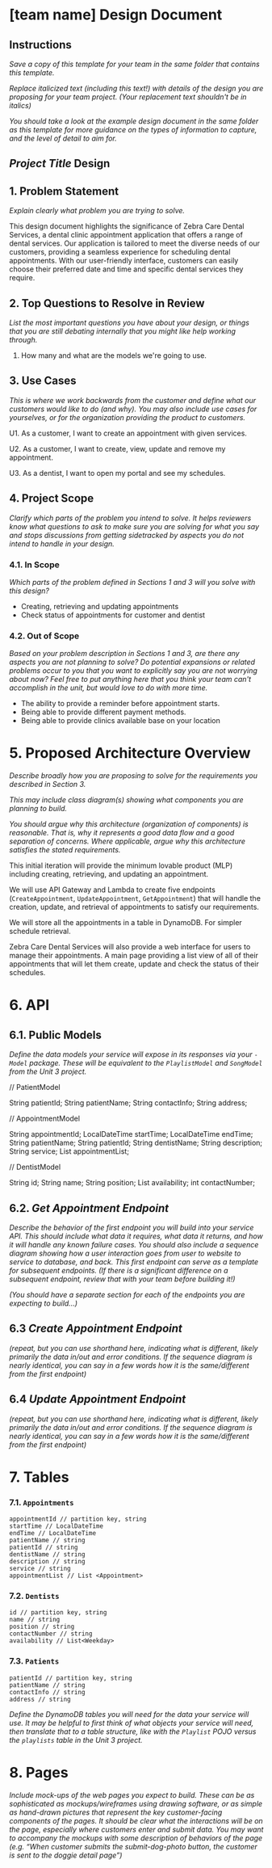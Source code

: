# [team name] Design Document

## Instructions

*Save a copy of this template for your team in the same folder that contains
this template.*

*Replace italicized text (including this text!) with details of the design you
are proposing for your team project. (Your replacement text shouldn't be in
italics)*

*You should take a look at the example design document in the same folder as
this template for more guidance on the types of information to capture, and the
level of detail to aim for.*

## *Project Title* Design

## 1. Problem Statement

*Explain clearly what problem you are trying to solve.*

This design document highlights the significance of Zebra Care Dental Services,
a dental clinic appointment application that offers a range of dental services.
Our application is tailored to meet the diverse needs of our customers, providing a seamless experience for scheduling 
dental appointments. With our user-friendly interface, customers can easily choose their preferred date and time and 
specific dental services they require.


## 2. Top Questions to Resolve in Review

*List the most important questions you have about your design, or things that
you are still debating internally that you might like help working through.*

1. How many and what are the models we're going to use.

## 3. Use Cases

*This is where we work backwards from the customer and define what our customers
would like to do (and why). You may also include use cases for yourselves, or
for the organization providing the product to customers.*

U1. As a  customer, I want to create an appointment with given services.

U2. As a customer, I want to create, view, update and remove my appointment.
    
U3. As a dentist, I want to open my portal and see my schedules.

## 4. Project Scope

*Clarify which parts of the problem you intend to solve. It helps reviewers know
what questions to ask to make sure you are solving for what you say and stops
discussions from getting sidetracked by aspects you do not intend to handle in
your design.*

### 4.1. In Scope

*Which parts of the problem defined in Sections 1 and 3 will you solve with this
design?*

* Creating, retrieving and updating appointments
* Check status of appointments for customer and dentist


### 4.2. Out of Scope

*Based on your problem description in Sections 1 and 3, are there any aspects
you are not planning to solve? Do potential expansions or related problems occur
to you that you want to explicitly say you are not worrying about now? Feel free
to put anything here that you think your team can't accomplish in the unit, but
would love to do with more time.*

* The ability to provide a reminder before appointment starts.
* Being able to provide different payment methods. 
* Being able to provide clinics available base on your location

# 5. Proposed Architecture Overview

*Describe broadly how you are proposing to solve for the requirements you
described in Section 3.*

*This may include class diagram(s) showing what components you are planning to
build.*

*You should argue why this architecture (organization of components) is
reasonable. That is, why it represents a good data flow and a good separation of
concerns. Where applicable, argue why this architecture satisfies the stated
requirements.*

This initial iteration will provide the minimum lovable product (MLP) including
creating, retrieving, and updating an appointment.

We will use API Gateway and Lambda to create five endpoints (`CreateAppointment`,
 `UpdateAppointment`, `GetAppointment`)
that will handle the creation, update, and retrieval of appointments to satisfy our
requirements.

We will store all the appointments in a table in DynamoDB. For simpler schedule retrieval.

Zebra Care Dental Services will also provide a web interface for users to manage
their appointments. A main page providing a list view of all of their appointments that
will let them create, update and check the status of their schedules.


# 6. API

## 6.1. Public Models

*Define the data models your service will expose in its responses via your
*`-Model`* package. These will be equivalent to the *`PlaylistModel`* and
*`SongModel`* from the Unit 3 project.*


// PatientModel

String patientId;
String patientName;
String contactInfo;
String address;

// AppointmentModel

 String appointmentId;
 LocalDateTime startTime;
 LocalDateTime endTime;
 String patientName;
 String patientId;
 String dentistName;
 String description;
 String service;
 List<Appointment> appointmentList;
  

// DentistModel

String id;
String name;
String position;
List<Weekday> availability;
int contactNumber;

## 6.2. *Get Appointment Endpoint*

*Describe the behavior of the first endpoint you will build into your service
API. This should include what data it requires, what data it returns, and how it
will handle any known failure cases. You should also include a sequence diagram
showing how a user interaction goes from user to website to service to database,
and back. This first endpoint can serve as a template for subsequent endpoints.
(If there is a significant difference on a subsequent endpoint, review that with
your team before building it!)*

*(You should have a separate section for each of the endpoints you are expecting
to build...)*

## 6.3 *Create Appointment Endpoint*

*(repeat, but you can use shorthand here, indicating what is different, likely
primarily the data in/out and error conditions. If the sequence diagram is
nearly identical, you can say in a few words how it is the same/different from
the first endpoint)*

## 6.4 *Update Appointment Endpoint*

*(repeat, but you can use shorthand here, indicating what is different, likely
primarily the data in/out and error conditions. If the sequence diagram is
nearly identical, you can say in a few words how it is the same/different from
the first endpoint)*

# 7. Tables

### 7.1. `Appointments`

```
appointmentId // partition key, string
startTime // LocalDateTime
endTime // LocalDateTime
patientName // string
patientId // string
dentistName // string
description // string
service // string
appointmentList // List <Appointment>

```

### 7.2. `Dentists`
```
id // partition key, string
name // string
position // string
contactNumber // string
availability // List<Weekday>

```
### 7.3. `Patients`
```
patientId // partition key, string
patientName // string
contactInfo // string 
address // string
```



*Define the DynamoDB tables you will need for the data your service will use. It
may be helpful to first think of what objects your service will need, then
translate that to a table structure, like with the *`Playlist` POJO* versus the
`playlists` table in the Unit 3 project.*

# 8. Pages

*Include mock-ups of the web pages you expect to build. These can be as
sophisticated as mockups/wireframes using drawing software, or as simple as
hand-drawn pictures that represent the key customer-facing components of the
pages. It should be clear what the interactions will be on the page, especially
where customers enter and submit data. You may want to accompany the mockups
with some description of behaviors of the page (e.g. “When customer submits the
submit-dog-photo button, the customer is sent to the doggie detail page”)*
